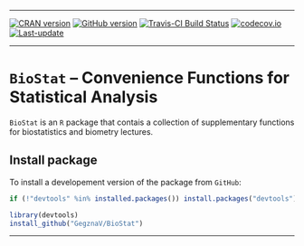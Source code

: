 
<!-- README.md is generated from README.Rmd. Please edit that file -->

------------------------------------------------------------------------

[![CRAN version](http://www.r-pkg.org/badges/version/BioStat)](https://cran.rstudio.com/web/packages/BioStat/index.html) [![GitHub version](https://img.shields.io/badge/GitHub-v0.0.6.7002-brightgreen.svg)](https://github.com/GegznaV/BioStat) [![Travis-CI Build Status](https://travis-ci.org/GegznaV/BioStat.png?branch=master)](https://travis-ci.org/GegznaV/BioStat) [![codecov.io](https://codecov.io/github/GegznaV/BioStat/coverage.svg?branch=master)](https://codecov.io/github/GegznaV/BioStat?branch=master) [![Last-update](https://img.shields.io/badge/last%20update-2017--04--26-yellowgreen.svg)](/commits/master)

------------------------------------------------------------------------

`BioStat` – Convenience Functions for Statistical Analysis
==========================================================

`BioStat` is an `R` package that contais a collection of supplementary functions for biostatistics and biometry lectures.

Install package
---------------

To install a developement version of the package from `GitHub`:

``` r
if (!"devtools" %in% installed.packages()) install.packages("devtools")

library(devtools)
install_github("GegznaV/BioStat")
```

------------------------------------------------------------------------

<p align="right">
</p>
